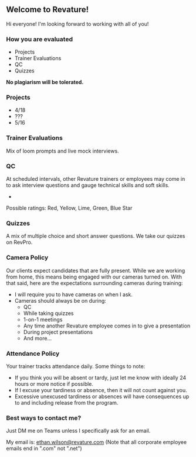 ## Welcome to Revature!

Hi everyone! I'm looking forward to working with all of you!

### How you are evaluated

* Projects
* Trainer Evaluations
* QC
* Quizzes

**No plagiarism will be tolerated.**

### Projects

- 4/18
- ???
- 5/16

### Trainer Evaluations

Mix of loom prompts and live mock interviews. 

### QC

At scheduled intervals, other Revature trainers or employees may come in to ask interview questions and gauge technical skills and soft skills. 

- 

Possible ratings:
Red, Yellow, Lime, Green, Blue Star

### Quizzes

A mix of multiple choice and short answer questions. We take our quizzes on RevPro. 

### Camera Policy

Our clients expect candidates that are fully present. While we are working from home, this means being engaged 
with our cameras turned on. With that said, here are the expectations surrounding cameras during training:

* I will require you to have cameras on when I ask.
* Cameras should always be on during:
  * QC
  * While taking quizzes
  * 1-on-1 meetings
  * Any time another Revature employee comes in to give a presentation
  * During project presentations
  * And more...
  
### Attendance Policy

Your trainer tracks attendance daily. Some things to note:

* If you think you will be absent or tardy, just let me know with ideally 24 hours or more notice if possible.
* If I excuse your tardiness or absence, then it will not count against you.
* Excessive unexcused tardiness or absences will have consequences up to and including release from the program.

### Best ways to contact me?

Just DM me on Teams unless I specifically ask for an email.

My email is: ethan.wilson@revature.com
(Note that all corporate employee emails end in ".com" not ".net")